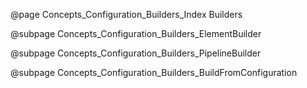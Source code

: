 @page Concepts_Configuration_Builders_Index Builders

@subpage Concepts_Configuration_Builders_ElementBuilder

@subpage Concepts_Configuration_Builders_PipelineBuilder

@subpage Concepts_Configuration_Builders_BuildFromConfiguration
